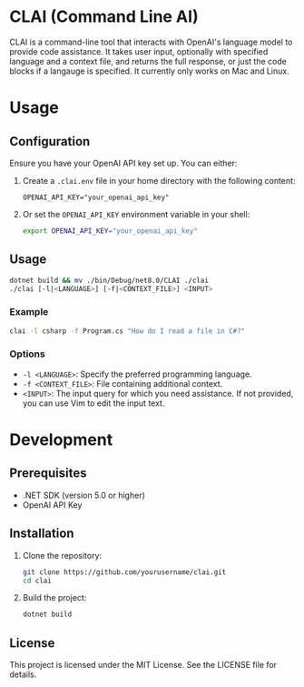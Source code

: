 # CLAI (Command Line AI)

CLAI is a command-line tool that interacts with OpenAI's language model to provide code assistance. It takes user input, optionally with specified language and a context file, and returns the full response, or just the code blocks if a langauge is specified. It currently only works on Mac and Linux.

# Usage
## Configuration

Ensure you have your OpenAI API key set up. You can either:

1. Create a `.clai.env` file in your home directory with the following content:

    ```
    OPENAI_API_KEY="your_openai_api_key"
    ```

2. Or set the `OPENAI_API_KEY` environment variable in your shell:

    ```sh
    export OPENAI_API_KEY="your_openai_api_key"
    ```

## Usage

```sh
dotnet build && mv ./bin/Debug/net8.0/CLAI ./clai
./clai [-l|<LANGUAGE>] [-f|<CONTEXT_FILE>] <INPUT>
```

### Example

```sh
clai -l csharp -f Program.cs "How do I read a file in C#?"
```

### Options

- `-l <LANGUAGE>`: Specify the preferred programming language.
- `-f <CONTEXT_FILE>`: File containing additional context.
- `<INPUT>`: The input query for which you need assistance. If not provided, you can use Vim to edit the input text.

# Development
## Prerequisites

- .NET SDK (version 5.0 or higher)
- OpenAI API Key

## Installation

1. Clone the repository:

    ```sh
    git clone https://github.com/yourusername/clai.git
    cd clai
    ```

2. Build the project:

    ```sh
    dotnet build
    ```

## License

This project is licensed under the MIT License. See the LICENSE file for details.